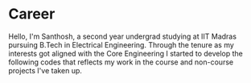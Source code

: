 # Career
Hello, I'm Santhosh, a second year undergrad studying at IIT Madras pursuing B.Tech in Electrical Engineering. Through the tenure as my interests got aligned with the Core Engineering I started to develop the following codes that reflects my work in the course and non-course projects I've taken up.
